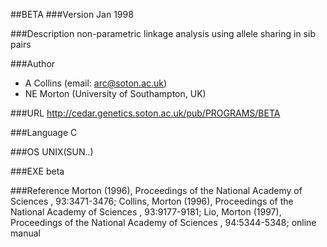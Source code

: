 ##BETA
###Version
Jan 1998

###Description
non-parametric linkage analysis using allele sharing in sib pairs

###Author
* A Collins (email: arc@soton.ac.uk)
* NE Morton (University of Southampton, UK)

###URL
http://cedar.genetics.soton.ac.uk/pub/PROGRAMS/BETA

###Language
C

###OS
UNIX(SUN..)

###EXE
beta

###Reference
Morton (1996), Proceedings of the National Academy of Sciences , 93:3471-3476; Collins, Morton (1996), Proceedings of the National Academy of Sciences , 93:9177-9181; Lio, Morton (1997), Proceedings of the National Academy of Sciences , 94:5344-5348; online manual


